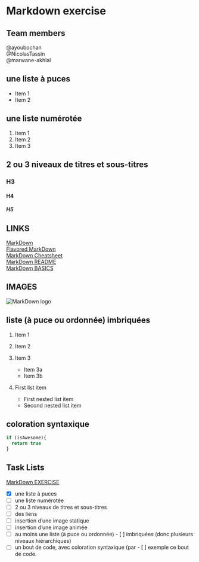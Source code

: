 # Markdown exercise
## Team members
@ayoubochan  
@NicolasTassin  
@marwane-akhlal  


## une liste à puces  
* Item 1
* Item 2


## une liste numérotée

1. Item 1
2. Item 2
3. Item 3


## 2 ou 3 niveaux de titres et sous-titres
### H3
#### H4
##### H5

## LINKS
[MarkDown](https://guides.github.com/features/mastering-markdown/)  
[Flavored MarkDown](https://github.github.com/gfm/#what-is-github-flavored-markdown-)  
[MarkDown Cheatsheet](https://github.com/adam-p/markdown-here/wiki/Markdown-Cheatsheet)  
[MarkDown README](https://medium.com/becode/comment-faire-un-readme-sur-github-cc11f3df606a)  
[MarkDown BASICS](https://help.github.com/en/articles/basic-writing-and-formatting-syntax)  



## IMAGES
![MarkDown logo](https://upload.wikimedia.org/wikipedia/commons/thumb/4/48/Markdown-mark.svg/1280px-Markdown-mark.svg.png)  

## liste (à puce ou ordonnée) imbriquées
1. Item 1
2. Item 2
3. Item 3
	* Item 3a
	* Item 3b

1. First list item
    - First nested list item
    - Second nested list item

## coloration syntaxique

```javascript
if (isAwesome){
  return true
}
```

## Task Lists

[MarkDown EXERCISE](https://github.com/becodeorg/BXL-Lovelace-4.14/blob/master/parcours/01-La-prairie/exercice-markdown.md)  


- [X] une liste à puces
- [ ] une liste numérotée
- [ ] 2 ou 3 niveaux de titres et sous-titres
- [ ] des liens
- [ ] insertion d’une image statique
- [ ] insertion d’une image animée
- [ ] au moins une liste (à puce ou ordonnée) - [ ] imbriquées (donc plusieurs niveaux hiérarchiques)
- [ ] un bout de code, avec coloration syntaxique (par - [ ] exemple ce bout de code.